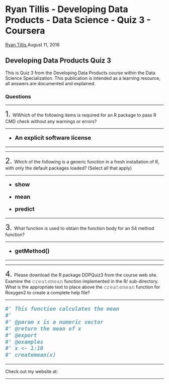 Ryan Tillis - Developing Data Products - Data Science - Quiz 3 - Coursera
================
<a href="http://www.ryantillis.com"> Ryan Tillis </a>
August 11, 2016

Developing Data Products Quiz 3
-------------------------------

This is Quiz 3 from the Developing Data Products course within the Data Science Specialization. This publication is intended as a learning resource, all answers are documented and explained.

### Questions

<hr>
<font size="+2">1. </font> WWhich of the following items is required for an R package to pass R CMD check without any warnings or errors?

<hr>
<font size="+1"> <b>

-   An explicit software license

</b> </font>

<hr>
<hr>
<font size="+2">2. </font> Which of the following is a generic function in a fresh installation of R, with only the default packages loaded? (Select all that apply)

<hr>
<font size="+1"> <b>

-   show

-   mean

-   predict

</b> </font>

<hr>
<font size="+2">3. </font> What function is used to obtain the function body for an S4 method function?

<hr>
<font size="+1"> <b>

-   getMethod()

</b>

</font>

<hr>
<hr>
<font size="+2">4. </font> Please download the R package DDPQuiz3 from the course web site. Examine the 𝚌𝚛𝚎𝚊𝚝𝚎𝚖𝚎𝚊𝚗 function implemented in the R/ sub-directory. What is the appropriate text to place above the 𝚌𝚛𝚎𝚊𝚝𝚎𝚖𝚎𝚊𝚗 function for Roxygen2 to create a complete help file?

<hr>
<font size="+1"> <b>

``` r
#' This function calculates the mean
#' 
#' @param x is a numeric vector
#' @return the mean of x
#' @export
#' @examples 
#' x <- 1:10
#' createmean(x)
```

</b> </font>

<hr>
Check out my website at: <http://www.ryantillis.com/>

<hr>
